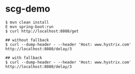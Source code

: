 # scg-demo

	$ mvn clean install
	E mvn spring-boot:run
	$ curl http://localhost:8080/get

	## without fallback 
	$ curl --dump-header - --header 'Host: www.hystrix.com' http://localhost:8080/delay/3
	
	## with fallback
	$ curl --dump-header - --header 'Host: www.hystrix.com' http://localhost:8080/delay/3

